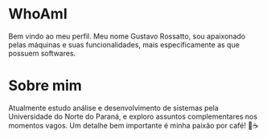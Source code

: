 # WhoAmI 
Bem vindo ao meu perfil. Meu nome Gustavo Rossatto, sou apaixonado pelas máquinas e suas funcionalidades, mais especificamente as que possuem softwares.

# Sobre mim
Atualmente estudo análise e desenvolvimento de sistemas pela Universidade do Norte do Paraná, e exploro assuntos complementares nos momentos vagos. Um detalhe bem importante é minha paixão por café! 💓☕

